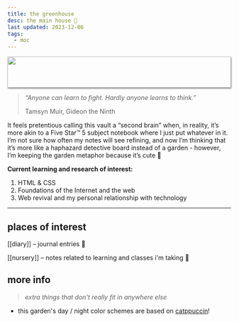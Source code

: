 ```yaml
---
title: the greenhouse
desc: the main house 🌻
last updated: 2023-12-06
tags:
  - moc
---
```

<img style="height: 70px; width: 100%; object-fit: cover; box-shadow: 1px 2px 3px rgba(0,0,0,.5);" src="https://media.discordapp.net/attachments/587845669562220592/1000695070875463730/Tumblr_l_118815257339206.gif">

> *“Anyone can learn to fight. Hardly anyone learns to think.”*
>
> Tamsyn Muir, Gideon the Ninth

It feels pretentious calling this vault a “second  brain” when, in reality, it’s more akin to a Five Star™ 5 subject notebook where I just put whatever in it. I’m not sure how often my notes will see refining, and now I’m thinking that it’s more like a haphazard detective board instead of a garden - however, I’m keeping the garden metaphor because it’s cute 💖

**Current learning and research of interest:**
1. HTML & CSS
2. Foundations of the Internet and the web
3. Web revival and my personal relationship with technology

---

## places of interest

[[diary]] – journal entries 💌

[[nursery]] – notes related to learning and classes i'm taking 🌱

## more info
> *extra things that don't really fit in anywhere else*

- this garden's day / night color schemes are based on [catppuccin](https://github.com/catppuccin/catppuccin)!